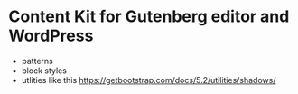 # Content Kit for Gutenberg editor and WordPress

- patterns
- block styles
- utlities like this https://getbootstrap.com/docs/5.2/utilities/shadows/
